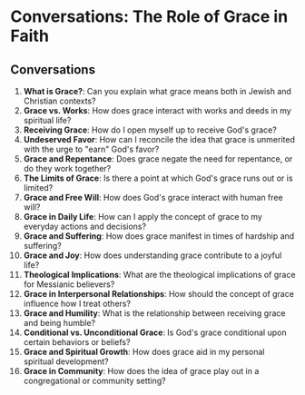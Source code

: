 # Conversations: The Role of Grace in Faith

## Conversations

1. **What is Grace?**: Can you explain what grace means both in Jewish and Christian contexts?
2. **Grace vs. Works**: How does grace interact with works and deeds in my spiritual life?
3. **Receiving Grace**: How do I open myself up to receive God's grace?
4. **Undeserved Favor**: How can I reconcile the idea that grace is unmerited with the urge to "earn" God's favor?
5. **Grace and Repentance**: Does grace negate the need for repentance, or do they work together?
6. **The Limits of Grace**: Is there a point at which God's grace runs out or is limited?
7. **Grace and Free Will**: How does God's grace interact with human free will?
8. **Grace in Daily Life**: How can I apply the concept of grace to my everyday actions and decisions?
9. **Grace and Suffering**: How does grace manifest in times of hardship and suffering?
10. **Grace and Joy**: How does understanding grace contribute to a joyful life?
11. **Theological Implications**: What are the theological implications of grace for Messianic believers?
12. **Grace in Interpersonal Relationships**: How should the concept of grace influence how I treat others?
13. **Grace and Humility**: What is the relationship between receiving grace and being humble?
14. **Conditional vs. Unconditional Grace**: Is God's grace conditional upon certain behaviors or beliefs?
15. **Grace and Spiritual Growth**: How does grace aid in my personal spiritual development?
16. **Grace in Community**: How does the idea of grace play out in a congregational or community setting?
